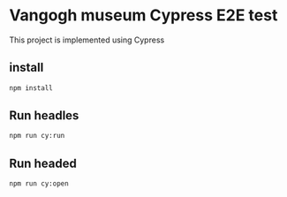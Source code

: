 # Vangogh museum Cypress E2E test

This project is implemented using Cypress

## install
```sh
npm install
```

## Run headles
```sh
npm run cy:run
```

## Run headed
```sh
npm run cy:open
```